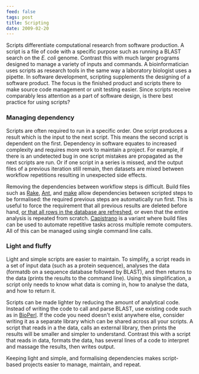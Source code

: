 ```yaml
---
feed: false
tags: post
title: Scripting
date: 2009-02-20
---
```


Scripts differentiate computational research from software production. A script
is a file of code with a specific purpose such as running a BLAST search on the
_E. coli_ genome. Contrast this with much larger programs designed to manage a
variety of inputs and commands. A bioinformatician uses scripts as research
tools in the same way a laboratory biologist uses a pipette. In software
development, scripting supplements the designing of a software product. The
focus is the finished product and scripts there to make source code management
or unit testing easier. Since scripts receive comparably less attention as a
part of software design, is there best practice for using scripts?

### Managing dependency

Scripts are often required to run in a specific order. One script produces a
result which is the input to the next script. This means the second script is
dependent on the first. Dependency in software equates to increased complexity
and requires more work to maintain a project. For example, if there is an
undetected bug in one script mistakes are propagated as the next scripts are
run. Or if one script in a series is missed, and the output files of a previous
iteration still remain, then datasets are mixed between workflow repetitions
resulting in unexpected side effects.

Removing the dependencies between workflow steps is difficult. Build files such
as [Rake][rake], [Ant][ant], and [make][make] allow dependencies between
scripted steps to be formalised: the required previous steps are automatically
run first. This is useful to force the requirement that all previous results
are deleted before hand, [or that all rows in the database are
refreshed][biorake], or even that the entire analysis is repeated from scratch.
[Capistrano][cap] is a variant where build files can be used to automate
repetitive tasks across multiple remote computers. All of this can be managed
using single command line calls.

### Light and fluffy

Light and simple scripts are easier to maintain. To simplify, a script reads in
a set of input data (such as a protein sequence), analyses the data (formatdb
on a sequence database followed by BLAST), and then returns to the data (prints
the results to the command line). Using this simplification, a script only
needs to know what data is coming in, how to analyse the data, and how to
return it.

Scripts can be made lighter by reducing the amount of analytical code. Instead
of writing the code to call and parse BLAST, use existing code such as in
[BioPerl][perl]. If the code you need doesn't exist anywhere else, consider
writing it as a separate library which can be shared across all your scripts. A
script that reads in a the data, calls an external library, then prints the
results will be smaller and simpler to understand. Contrast this with a script
that reads in data, formats the data, has several lines of a code to interpret
and massage the results, then writes output.

Keeping light and simple, and formalising dependencies makes script-based
projects easier to manage, maintain, and repeat.

[make]: http://www.gnu.org/software/make/
[ant]: http://ant.apache.org/
[rake]: http://rake.rubyforge.org/
[biorake]: http://github.com/jandot/biorake/tree/master
[cap]: http://capistranorb.com/
[perl]: http://www.bioperl.org/wiki/Main_Page
